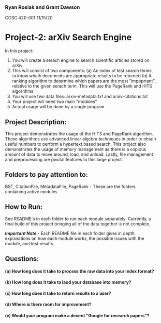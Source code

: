 ### Ryan Rosiak and Grant Dawson
COSC 420-001
11/15/20

# Project-2: arXiv Search Engine
In this project:
1. You will create a serach engine to search scientific articles stored on arXiv
2. This will consist of two components:
    (a) An index of test search terms, to know whcih documents are appropriate results to be returned
    (b) A ranking algorithm to determine which papers are the most "impoprtant", relative
    to the given serach term. This will use the PageRank and HITS algorithms
3. You will use two data files: arxiv-metadata.txt and arxiv-citations.txt
4. Your project will need two main "modules"
5. Actual usage will be done by a single program

## Project Description:
This project demonstrates the usage of the HITS and PageRank algorithm. These algorithms
use advanced linear algebra techniques in order to obtain useful numbers to perform
a hypertext based search. This project also demonstrates the usage of memory management
as there is a copious amount of data to move around, load, and unload. Lastly, file
management and preprocessing are pivotal features to this large project.

## Folders to pay attention to:

BST, CitationFile, MetadataFile, PageRank - These are the folders containing active modules

## How to Run:

See README's in each folder to run each module separately. Currently, a final build of
this project bringing all of the data together is not complete.

***Important Note*** - Each README file in each folder gives in depth explanations on
how each module works, the possible issues with the module, and test results.

## Questions:

#### (a) How long does it take to process the raw data into your index format?

#### (b) How long does it take to laod your database into memory?

#### (c) How long does it take to return results to a user?

#### (d) Where is there room for improvement?

#### (e) Would your program make a decent "Google for research papers"?

